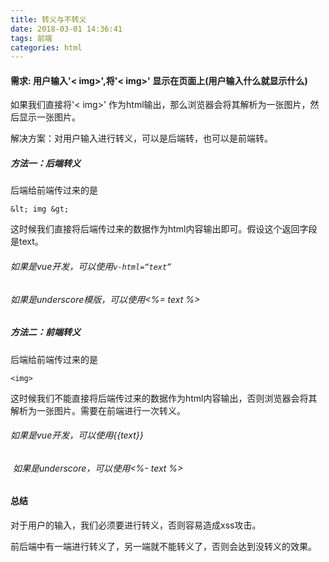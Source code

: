 ```yaml
---
title: 转义与不转义
date: 2018-03-01 14:36:41
tags: 前端
categories: html
---
```


#### 需求: 用户输入'< img>',将'< img>' 显示在页面上(用户输入什么就显示什么)

如果我们直接将'< img>' 作为html输出，那么浏览器会将其解析为一张图片，然后显示一张图片。

解决方案：对用户输入进行转义，可以是后端转，也可以是前端转。

##### 方法一：后端转义

后端给前端传过来的是

```
&lt; img &gt;
```

这时候我们直接将后端传过来的数据作为html内容输出即可。假设这个返回字段是text。

###### 如果是vue开发，可以使用```v-html=“text”```

###### 如果是underscore模版，可以使用<%= text %>

##### 方法二：前端转义

后端给前端传过来的是

```
<img>
```

这时候我们不能直接将后端传过来的数据作为html内容输出，否则浏览器会将其解析为一张图片。需要在前端进行一次转义。

###### 如果是vue开发，可以使用{{text}}

######  如果是underscore，可以使用<%- text %>

#### 总结

对于用户的输入，我们必须要进行转义，否则容易造成xss攻击。

前后端中有一端进行转义了，另一端就不能转义了，否则会达到没转义的效果。



